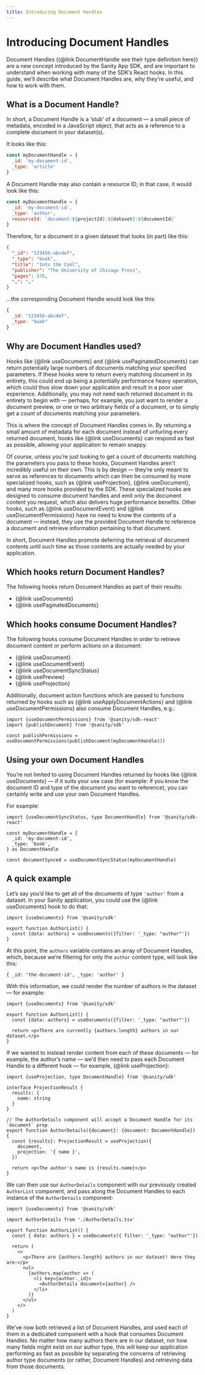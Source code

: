 ```yaml
---
title: Introducing Document Handles
---
```


# Introducing Document Handles

Document Handles ({@link DocumentHandle see their type definition here}) are a new concept introduced by the Sanity App SDK, and are important to understand when working with many of the SDK’s React hooks. In this guide, we’ll describe what Document Handles are, why they’re useful, and how to work with them.

## What is a Document Handle?

In short, a Document Handle is a ‘stub’ of a document — a small piece of metadata, encoded in a JavaScript object, that acts as a reference to a complete document in your dataset(s).

It looks like this:

```JavaScript
const myDocumentHandle = {
  _id: 'my-document-id',
  _type: 'article'
}
```

A Document Handle may also contain a resource ID; in that case, it would look like this:

```JavaScript
const myDocumentHandle = {
  _id: 'my-document-id',
  _type: 'author',
  resourceId: `document:${projectId}.${dataset}:${documentId}`
}
```

Therefore, for a document in a given dataset that looks (in part) like this:

```JSON
{
  "_id": "123456-abcdef",
  "_type": "book",
  "title": "Into the Cool",
  "publisher": "The University of Chicago Press",
  "pages": 378,
  "…": "…"
}
```

…the corresponding Document Handle would look like this:

```JavaScript
{
  _id: "123456-abcdef",
  _type: "book"
}
```

## Why are Document Handles used?

Hooks like {@link useDocuments} and {@link usePaginatedDocuments} can return potentially large numbers of documents matching your specified parameters. If these hooks were to return every matching document in its entirety, this could end up being a potentially performance heavy operation, which could thus slow down your application and result in a poor user experience. Additionally, you may not need each returned document in its entirety to begin with — perhaps, for example, you just want to render a document preview, or one or two arbitrary fields of a document, or to simply get a count of documents matching your parameters.

This is where the concept of Document Handles comes in. By returning a small amount of metadata for each document instead of unfurling every returned document, hooks like {@link useDocuments} can respond as fast as possible, allowing your application to remain snappy.

Of course, unless you’re just looking to get a count of documents matching the parameters you pass to these hooks, Document Handles aren't incredibly useful on their own. This is by design — they’re only meant to serve as references to documents which can then be consumed by more specialized hooks, such as {@link useProjection}, {@link useDocument}, and many more hooks provided by the SDK. These specialized hooks are designed to consume document handles and emit only the document content you request, which also delivers huge performance benefits. Other hooks, such as {@link useDocumentEvent} and {@link useDocumentPermissions} have no need to know the contents of a document — instead, they use the provided Document Handle to reference a document and retrieve information pertaining to that document.

In short, Document Handles promote deferring the retrieval of document contents until such time as those contents are actually needed by your application.

## Which hooks return Document Handles?

The following hooks return Document Handles as part of their results:

- {@link useDocuments}
- {@link usePaginatedDocuments}

## Which hooks consume Document Handles?

The following hooks consume Document Handles in order to retrieve document content or perform actions on a document:

- {@link useDocument}
- {@link useDocumentEvent}
- {@link useDocumentSyncStatus}
- {@link usePreview}
- {@link useProjection}

Additionally, document action functions which are passed to functions returned by hooks such as {@link useApplyDocumentActions} and {@link useDocumentPermissions} also consume Document Handles, e.g.:

```tsx
import {useDocumentPermissions} from '@sanity/sdk-react'
import {publishDocument} from '@sanity/sdk'

const publishPermissions = useDocumentPermissions(publishDocument(myDocumentHandle)))
```

## Using your own Document Handles

You’re not limited to using Document Handles returned by hooks like {@link useDocuments} — if it suits your use case (for example: if you know the document ID and type of the document you want to reference), you can certainly write and use your own Document Handles.

For example:

```tsx
import {useDocumentSyncStatus, type DocumentHandle} from '@sanity/sdk-react'

const myDocumentHandle = {
  _id: 'my-document-id',
  _type: 'book',
} as DocumentHandle

const documentSynced = useDocumentSyncStatus(myDocumentHandle)
```

## A quick example

Let’s say you’d like to get all of the documents of type `'author'` from a dataset. In your Sanity application, you could use the {@link useDocuments} hook to do that:

```tsx
import {useDocuments} from '@sanity/sdk'

export function AuthorList() {
  const {data: authors} = useDocuments({filter: '_type: "author"'})
}
```

At this point, the `authors` variable contains an array of Document Handles, which, because we’re filtering for only the `author` content type, will look like this:

```tsx
{ _id: 'the-document-id', _type: 'author' }
```

With this information, we could render the number of authors in the dataset — for example:

```tsx
import {useDocuments} from '@sanity/sdk'

export function AuthorList() {
  const {data: authors} = useDocuments({filter: '_type: "author"'})

  return <p>There are currently {authors.length} authors in our dataset.</p>
}
```

If we wanted to instead render content from each of these documents — for example, the author’s name — we’d then need to pass each Document Handle to a different hook — for example, {@link useProjection}:

```tsx
import {useProjection, type DocumentHandle} from '@sanity/sdk'

interface ProjectionResult {
  results: {
    name: string
  }
}

// The AuthorDetails component will accept a Document Handle for its `document` prop
export function AuthorDetails({document}: {document: DocumentHandle}) {
  const {results}: ProjectionResult = useProjection({
    document,
    projection: '{ name }',
  })

  return <p>The author's name is {results.name}</p>
}
```

We can then use our `AuthorDetails` component with our previously created `AuthorList` component, and pass along the Document Handles to each instance of the `AuthorDetails` component:

```tsx
import {useDocuments} from '@sanity/sdk'

import AuthorDetails from './AuthorDetails.tsx'

export function AuthorList() {
  const { data: authors } = useDocuments({ filter: '_type: "author"'})

  return (
    <>
      <p>There are {authors.length} authors in our dataset! Here they are:</p>
      <ul>
        {authors.map(author => (
          <li key={author._id}>
            <AuthorDetails document={author} />
          </li>
        )}
      </ul>
    </>
  )
}
```

We’ve now both retrieved a list of Document Handles, and used each of them in a dedicated component with a hook that consumes Document Handles. No matter how many authors there are in our dataset, nor how many fields might exist on our author type, this will keep our application performing as fast as possible by separating the concerns of retrieving author type documents (or rather, Document Handles) and retrieving data from those documents.

```

```
